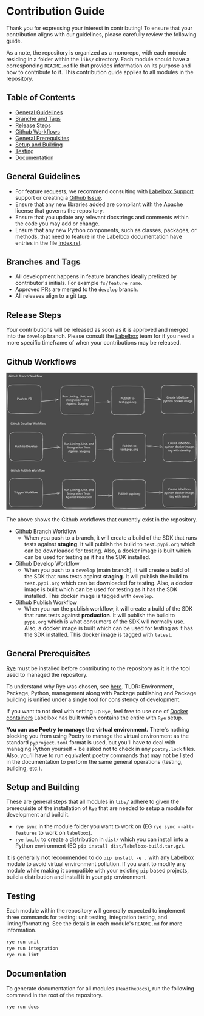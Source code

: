 # Contribution Guide

Thank you for expressing your interest in contributing! To ensure that your contribution aligns with our guidelines, please carefully review the following guide.

As a note, the repository is organized as a monorepo, with each module residing in a folder within the `libs/` directory. Each module should have a corresponding `README.md` file that provides information on its purpose and how to contribute to it. This contribution guide applies to all modules in the repository.

## Table of Contents

- [General Guidelines](#general-guidelines)
- [Branche and Tags](#branches-and-tags)
- [Release Steps](#release-steps)
- [Github Workflows](#github-workflows)
- [General Prerequisites](#general-prerequisites)
- [Setup and Building](#setup-and-building)
- [Testing](#testing)
- [Documentation](#documentation)

## General Guidelines

* For feature requests, we recommend consulting with [Labelbox Support](https://docs.labelbox.com/docs/contacting-customer-support) support or creating a [Github Issue](https://github.com/Labelbox/labelbox-python/issues).
* Ensure that any new libraries added are compliant with the Apache license that governs the repository.
* Ensure that you update any relevant docstrings and comments within the code you may add or change.
* Ensure that any new Python components, such as classes, packages, or methods, that need to feature in the Labelbox documentation have entries in the file [index.rst](https://github.com/Labelbox/labelbox-python/blob/develop/docs/source/index.rst).

## Branches and Tags

* All development happens in feature branches ideally prefixed by contributor's initials. For example `fs/feature_name`.
* Approved PRs are merged to the `develop` branch.
* All releases align to a git tag.

## Release Steps

Your contributions will be released as soon as it is approved and merged into the `develop` branch. Please consult the [Labelbox](https://docs.labelbox.com/docs/contacting-customer-support) team for if you need a more specific timeframe of when your contributions may be released.

## Github Workflows

![workflow](./docs/github-workflow.svg)

The above shows the Github workflows that currently exist in the repository.

* Github Branch Workflow
  * When you push to a branch, it will create a build of the SDK that runs tests against **staging**. It will publish the build to `test.pypi.org` which can be downloaded for testing. Also, a docker image is built which can be used for testing as it has the SDK installed.
* Github Develop Workflow
  * When you push to a `develop` (main branch), it will create a build of the SDK that runs tests against **staging**. It will publish the build to `test.pypi.org` which can be downloaded for testing. Also, a docker image is built which can be used for testing as it has the SDK installed. This docker image is tagged with `develop`.
* Github Publish Workflow
  * When you run the publish workflow, it will create a build of the SDK that runs tests against **production**. It will publish the build to `pypi.org` which is what consumers of the SDK will normally use. Also, a docker image is built which can be used for testing as it has the SDK installed. This docker image is tagged with `latest`.

## General Prerequisites

[Rye](https://rye-up.com/) must be installed before contributing to the repository as it is the tool used to managed the repository. 

To understand why Rye was chosen, see [here](https://alpopkes.com/posts/python/packaging_tools/). TLDR: Environment, Package, Python, management along with Package publishing and Package building is unified under a single tool for consistency of development.

If you want to not deal with setting up `Rye`, feel free to use one of [Docker containers](https://github.com/Labelbox/labelbox-python/pkgs/container/labelbox-python) Labelbox has built which contains the entire with `Rye` setup.

**You can use Poetry to manage the virtual environment.** There's nothing blocking you from using Poetry to manage the virtual environment as the standard `pyproject.toml` format is used, but you'll have to deal with managing Python yourself + be asked not to check in any `poetry.lock` files. Also, you'll have to run equivalent poetry commands that may not be listed in the documentation to perform the same general operations (testing, building, etc.).

## Setup and Building

These are general steps that all modules in `libs/` adhere to given the prerequisite of the installation of `Rye` that are needed to setup a module for development and build it.

* `rye sync` in the module folder you want to work on (EG `rye sync --all-features` to work on `labelbox`).
* `rye build` to create a distribution in `dist/` which you can install into a Python environment (EG `pip install dist/labelbox-build.tar.gz`).

It is generally **not** recommended to do `pip install -e .` with any Labelbox module to avoid virtual environment pollution. If you want to modify any module while making it compatible with your existing `pip` based projects, build a distribution and install it in your `pip` environment.

## Testing

Each module within the repository will generally expected to implement three commands for testing: unit testing, integration testing, and linting/formatting. See the details in each module's `README.md` for more information.

```bash
rye run unit
rye run integration
rye run lint
```

## Documentation

To generate documentation for all modules (`ReadTheDocs`), run the following command in the root of the repository.

```bash
rye run docs
```